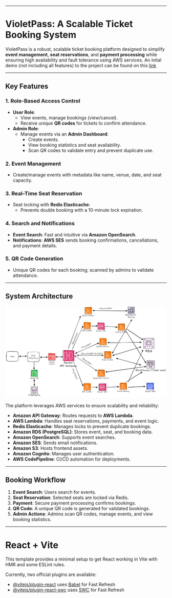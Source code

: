 
---

# VioletPass: A Scalable Ticket Booking System

VioletPass is a robust, scalable ticket booking platform designed to simplify **event management**, **seat reservations**, and **payment processing** while ensuring high availability and fault tolerance using AWS services.
An inital demo (not including all features) to the project can be found on this [link](https://www.youtube.com/watch?v=ihh3Op8Ay08)

---

## Key Features

### 1. **Role-Based Access Control**  
- **User Role**:  
   - View events, manage bookings (view/cancel).  
   - Receive unique **QR codes** for tickets to confirm attendance.  
- **Admin Role**:  
   - Manage events via an **Admin Dashboard**:  
     - Create events.  
     - View booking statistics and seat availability.  
     - Scan QR codes to validate entry and prevent duplicate use.  

### 2. **Event Management**  
- Create/manage events with metadata like name, venue, date, and seat capacity.  

### 3. **Real-Time Seat Reservation**  
- Seat locking with **Redis Elasticache**:  
   - Prevents double booking with a 10-minute lock expiration.  

### 4. **Search and Notifications**  
- **Event Search**: Fast and intuitive via **Amazon OpenSearch**.  
- **Notifications**: **AWS SES** sends booking confirmations, cancellations, and payment details.  

### 5. **QR Code Generation**  
- Unique QR codes for each booking; scanned by admins to validate attendance.  

---

## System Architecture

![System Architecture](Diagram.png)

The platform leverages AWS services to ensure scalability and reliability:  
- **Amazon API Gateway**: Routes requests to **AWS Lambda**.  
- **AWS Lambda**: Handles seat reservations, payments, and event logic.  
- **Redis Elasticache**: Manages locks to prevent duplicate bookings.  
- **Amazon RDS (PostgreSQL)**: Stores event, seat, and booking data.  
- **Amazon OpenSearch**: Supports event searches.  
- **Amazon SES**: Sends email notifications.  
- **Amazon S3**: Hosts frontend assets.  
- **Amazon Cognito**: Manages user authentication.  
- **AWS CodePipeline**: CI/CD automation for deployments.  

---

## Booking Workflow  
1. **Event Search**: Users search for events.  
2. **Seat Reservation**: Selected seats are locked via Redis.  
3. **Payment**: Secure payment processing confirms bookings.  
4. **QR Code**: A unique QR code is generated for validated bookings.  
5. **Admin Actions**: Admins scan QR codes, manage events, and view booking statistics.

---


# React + Vite

This template provides a minimal setup to get React working in Vite with HMR and some ESLint rules.

Currently, two official plugins are available:
- [@vitejs/plugin-react](https://github.com/vitejs/vite-plugin-react/blob/main/packages/plugin-react/README.md) uses [Babel](https://babeljs.io/) for Fast Refresh
- [@vitejs/plugin-react-swc](https://github.com/vitejs/vite-plugin-react-swc) uses [SWC](https://swc.rs/) for Fast Refresh